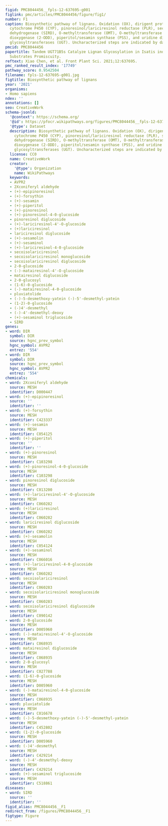 ```yaml
---
figid: PMC8044456__fpls-12-637695-g001
figlink: pmc/articles/PMC8044456/figure/fig1/
number: F1
caption: Biosynthetic pathway of lignans. Oxidation (OX), dirigent protein (DIR),
  cytochrome P450 (CYP), pinoresinol/lariciresinol reductase (PLR), secoisolariciresinol
  dehydrogenase (SIRD), O-methyltransferase (OMT), O-methyltransferase (OMT), 2-oxoglutarate/Fe(II)-dependent
  dioxygenase (2-ODD), piperitol/sesamin synthase (PSS), and uridine diphosphate-dependent
  glycosyltransferases (UGT). Uncharacterized steps are indicated by dashed lines.
pmcid: PMC8044456
papertitle: Tandem UGT71B5s Catalyze Lignan Glycosylation in Isatis indigotica With
  Substrates Promiscuity.
reftext: Xiao Chen, et al. Front Plant Sci. 2021;12:637695.
pmc_ranked_result_index: '17749'
pathway_score: 0.9542504
filename: fpls-12-637695-g001.jpg
figtitle: Biosynthetic pathway of lignans
year: '2021'
organisms:
- Homo sapiens
ndex: ''
annotations: []
seo: CreativeWork
schema-jsonld:
  '@context': https://schema.org/
  '@id': https://pfocr.wikipathways.org/figures/PMC8044456__fpls-12-637695-g001.html
  '@type': Dataset
  description: Biosynthetic pathway of lignans. Oxidation (OX), dirigent protein (DIR),
    cytochrome P450 (CYP), pinoresinol/lariciresinol reductase (PLR), secoisolariciresinol
    dehydrogenase (SIRD), O-methyltransferase (OMT), O-methyltransferase (OMT), 2-oxoglutarate/Fe(II)-dependent
    dioxygenase (2-ODD), piperitol/sesamin synthase (PSS), and uridine diphosphate-dependent
    glycosyltransferases (UGT). Uncharacterized steps are indicated by dashed lines.
  license: CC0
  name: CreativeWork
  creator:
    '@type': Organization
    name: WikiPathways
  keywords:
  - AVPR2
  - 2Xconiferyl aldehyde
  - (+)-epipinoresinol
  - (+)-forsythin
  - (+)-sesamin
  - (+)-piperitol
  - (+)-pinoresinol
  - (+)-pinoresinol-4-0-glucoside
  - pinoresinol diglucoside
  - (+)-lariciresinol-4'-O-glucoside
  - (+)lariciresinol
  - lariciresinol diglucoside
  - (+)-sesamolin
  - (+)-sesaminol
  - (+)-lariciresinol-4-0-glucoside
  - secoisolariciresinol
  - secoisolariciresinol monoglucoside
  - secoisolariciresinol diglucoside
  - 2-0-glucoside
  - (-)-matairesinol-4'-O-glucoside
  - matairesinol diglucoside
  - 2-0-glucosyl
  - (1-6)-0-glucoside
  - (-)-matairesinol-4-0-glucoside
  - pluviatolide
  - (-)-5-desmethoxy-yatein (-)-5'-desmethyl-yatein
  - (1-2)-0-glucoside
  - (-)4'-desmethyl
  - (-)-4'-desmethyl-deoxy
  - (+)-sesaminol triglucoside
  - SIRD
genes:
- word: DIR
  symbol: DIR
  source: hgnc_prev_symbol
  hgnc_symbol: AVPR2
  entrez: '554'
- word: DIR
  symbol: DIR
  source: hgnc_prev_symbol
  hgnc_symbol: AVPR2
  entrez: '554'
chemicals:
- word: 2Xconiferyl aldehyde
  source: MESH
  identifier: D000447
- word: (+)-epipinoresinol
  source: ''
  identifier: ''
- word: (+)-forsythin
  source: MESH
  identifier: C423337
- word: (+)-sesamin
  source: MESH
  identifier: C054125
- word: (+)-piperitol
  source: ''
  identifier: ''
- word: (+)-pinoresinol
  source: MESH
  identifier: C103298
- word: (+)-pinoresinol-4-0-glucoside
  source: MESH
  identifier: C103298
- word: pinoresinol diglucoside
  source: MESH
  identifier: C013200
- word: (+)-lariciresinol-4'-O-glucoside
  source: MESH
  identifier: C060282
- word: (+)lariciresinol
  source: MESH
  identifier: C060282
- word: lariciresinol diglucoside
  source: MESH
  identifier: C060282
- word: (+)-sesamolin
  source: MESH
  identifier: C054124
- word: (+)-sesaminol
  source: MESH
  identifier: C066016
- word: (+)-lariciresinol-4-0-glucoside
  source: MESH
  identifier: C060282
- word: secoisolariciresinol
  source: MESH
  identifier: C060283
- word: secoisolariciresinol monoglucoside
  source: MESH
  identifier: C060283
- word: secoisolariciresinol diglucoside
  source: MESH
  identifier: C090142
- word: 2-0-glucoside
  source: MESH
  identifier: D005960
- word: (-)-matairesinol-4'-O-glucoside
  source: MESH
  identifier: C068935
- word: matairesinol diglucoside
  source: MESH
  identifier: C068935
- word: 2-0-glucosyl
  source: MESH
  identifier: C027788
- word: (1-6)-0-glucoside
  source: MESH
  identifier: D005960
- word: (-)-matairesinol-4-0-glucoside
  source: MESH
  identifier: C068935
- word: pluviatolide
  source: MESH
  identifier: C016678
- word: (-)-5-desmethoxy-yatein (-)-5'-desmethyl-yatein
  source: MESH
  identifier: C452802
- word: (1-2)-0-glucoside
  source: MESH
  identifier: D005960
- word: (-)4'-desmethyl
  source: MESH
  identifier: C429214
- word: (-)-4'-desmethyl-deoxy
  source: MESH
  identifier: C429214
- word: (+)-sesaminol triglucoside
  source: MESH
  identifier: C518861
diseases:
- word: SIRD
  source: ''
  identifier: ''
figid_alias: PMC8044456__F1
redirect_from: /figures/PMC8044456__F1
figtype: Figure
---
```

